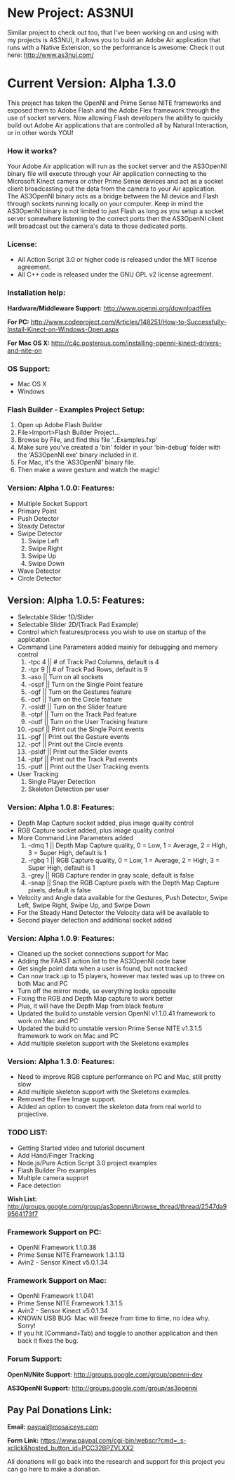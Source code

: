 # New Project: AS3NUI #
Similar project to check out too, that I've been working on and using with my projects is AS3NUI, it allows you to build an Adobe Air application that runs with a Native Extension, so the performance is awesome: Check it out here: http://www.as3nui.com/

# Current Version: Alpha 1.3.0 #

This project has taken the OpenNI and Prime Sense NITE frameworks and exposed them to Adobe Flash and the Adobe Flex framework through the use of socket servers. Now allowing Flash developers the ability to quickly build out Adobe Air applications that are controlled all by Natural Interaction, or in other words YOU!

### How it works? ###
Your Adobe Air application will run as the socket server and the AS3OpenNI binary file will execute through your Air application connecting to the Microsoft Kinect camera or other Prime Sense devices and act as a socket client broadcasting out the data from the camera to your Air application. The AS3OpenNI binary acts as a bridge between the NI device and Flash through sockets running locally on your computer. Keep in mind the AS3OpenNI binary is not limited to just Flash as long as you setup a socket server somewhere listening to the correct ports then the AS3OpenNI client will broadcast out the camera's data to those dedicated ports.

### License: ###
  * All Action Script 3.0 or higher code is released under the MIT license agreement.
  * All C++ code is released under the GNU GPL v2 license agreement.

### Installation help: ###

**Hardware/Middleware Support:**
http://www.openni.org/downloadfiles

**For PC:**
http://www.codeproject.com/Articles/148251/How-to-Successfully-Install-Kinect-on-Windows-Open.aspx

**For Mac OS X:**
http://c4c.posterous.com/installing-openni-kinect-drivers-and-nite-on

### OS Support: ###
  * Mac OS X
  * Windows

### Flash Builder - Examples Project Setup: ###
  1. Open up Adobe Flash Builder
  1. File>Import>Flash Builder Project...
  1. Browse by File, and find this file '..Examples.fxp'
  1. Make sure you've created a 'bin' folder in your 'bin-debug' folder with the 'AS3OpenNI.exe' binary included in it.
  1. For Mac, it's the 'AS3OpenNI' binary file.
  1. Then make a wave gesture and watch the magic!

### Version: Alpha 1.0.0: Features: ###
  * Multiple Socket Support
  * Primary Point
  * Push Detector
  * Steady Detector
  * Swipe Detector
    1. Swipe Left
    1. Swipe Right
    1. Swipe Up
    1. Swipe Down
  * Wave Detector
  * Circle Detector

## Version: Alpha 1.0.5: Features: ##
  * Selectable Slider 1D/Slider
  * Selectable Slider 2D/(Track Pad Example)
  * Control which features/process you wish to use on startup of the application
  * Command Line Parameters added mainly for debugging and memory control
    1. -tpc 4 || # of Track Pad Columns, default is 4
    1. -tpr 9 || # of Track Pad Rows, default is 9
    1. -aso || Turn on all sockets
    1. -ospf || Turn on the Single Point feature
    1. -ogf || Turn on the Gestures feature
    1. -ocf || Turn on the Circle feature
    1. -osldf || Turn on the Slider feature
    1. -otpf || Turn on the Track Pad feature
    1. -outf || Turn on the User Tracking feature
    1. -pspf || Print out the Single Point events
    1. -pgf || Print out the Gesture events
    1. -pcf || Print out the Circle events
    1. -psldf || Print out the Slider events
    1. -ptpf || Print out the Track Pad events
    1. -putf || Print out the User Tracking events
  * User Tracking
    1. Single Player Detection
    1. Skeleton Detection per user

### Version: Alpha 1.0.8: Features: ###
  * Depth Map Capture socket added, plus image quality control
  * RGB Capture socket added, plus image quality control
  * More Command Line Parameters added
    1. -dmq 1 || Depth Map Capture quality, 0 = Low, 1 = Average, 2 = High, 3 = Super High, default is 1
    1. -rgbq 1 || RGB Capture quality, 0 = Low, 1 = Average, 2 = High, 3 = Super High, default is 1
    1. -grey || RGB Capture render in gray scale, default is false
    1. -snap || Snap the RGB Capture pixels with the Depth Map Capture pixels, default is false
  * Velocity and Angle data available for the Gestures, Push Detector, Swipe Left, Swipe Right, Swipe Up, and Swipe Down
  * For the Steady Hand Detector the Velocity data will be available to
  * Second player detection and additional socket added

### Version: Alpha 1.0.9: Features: ###
  * Cleaned up the socket connections support for Mac
  * Adding the FAAST action list to the AS3OpenNI code base
  * Get single point data when a user is found, but not tracked
  * Can now track up to 15 players, however max tested was up to three on both Mac and PC
  * Turn off the mirror mode, so everything looks opposite
  * Fixing the RGB and Depth Map capture to work better
  * Plus, it will have the Depth Map from black feature
  * Updated the build to unstable version OpenNI v1.1.0.41 framework to work on Mac and PC
  * Updated the build to unstable version Prime Sense NITE v1.3.1.5 framework to work on Mac and PC
  * Add multiple skeleton support with the Skeletons examples

### Version: Alpha 1.3.0: Features: ###
  * Need to improve RGB capture performance on PC and Mac, still pretty slow
  * Add multiple skeleton support with the Skeletons examples.
  * Removed the Free Image support.
  * Added an option to convert the skeleton data from real world to projective.

### TODO LIST: ###
  * Getting Started video and tutorial document
  * Add Hand/Finger Tracking
  * Node.js/Pure Action Script 3.0 project examples
  * Flash Builder Pro examples
  * Multiple camera support
  * Face detection

**Wish List:** http://groups.google.com/group/as3openni/browse_thread/thread/2547da99564173f7

### Framework Support on PC: ###
  * OpenNI Framework 1.1.0.38
  * Prime Sense NITE Framework 1.3.1.13
  * Avin2 - Sensor Kinect v5.0.1.34

### Framework Support on Mac: ###
  * OpenNI Framework 1.1.041
  * Prime Sense NITE Framework 1.3.1.5
  * Avin2 - Sensor Kinect v5.0.1.34
  * KNOWN USB BUG: Mac will freeze from time to time, no idea why. Sorry!
  * If you hit (Command+Tab) and toggle to another application and then back it fixes the bug.

### Forum Support: ###

**OpenNI/Nite Support:**
http://groups.google.com/group/openni-dev

**AS3OpenNI Support:**
http://groups.google.com/group/as3openni

## Pay Pal Donations Link: ##
**Email:** paypal@mosaiceye.com

**Form Link:** https://www.paypal.com/cgi-bin/webscr?cmd=_s-xclick&hosted_button_id=PCC32BPZVLXX2

All donations will go back into the research and support for this project you can go here to make a donation.